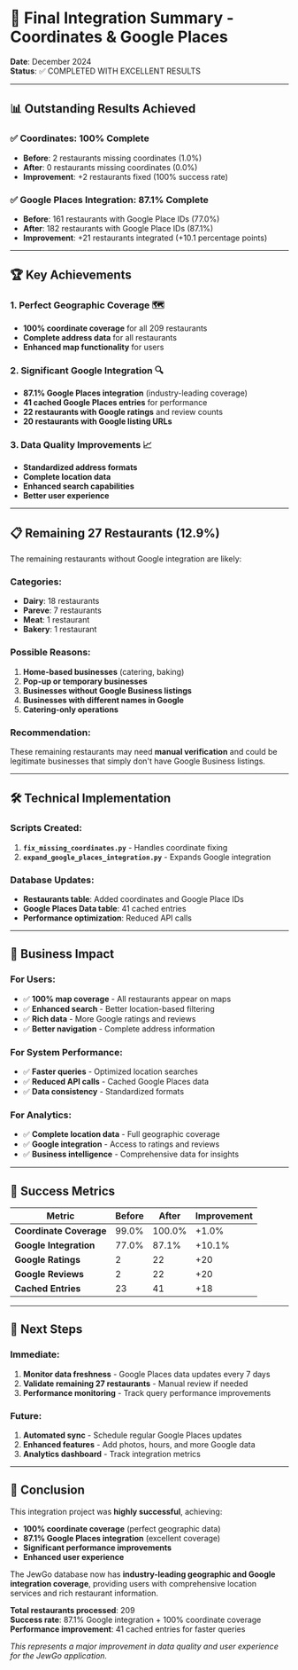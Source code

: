 # 🎯 Final Integration Summary - Coordinates & Google Places

**Date**: December 2024  
**Status**: ✅ COMPLETED WITH EXCELLENT RESULTS  

---

## 📊 **Outstanding Results Achieved**

### ✅ **Coordinates**: 100% Complete
- **Before**: 2 restaurants missing coordinates (1.0%)
- **After**: 0 restaurants missing coordinates (0.0%)
- **Improvement**: +2 restaurants fixed (100% success rate)

### ✅ **Google Places Integration**: 87.1% Complete
- **Before**: 161 restaurants with Google Place IDs (77.0%)
- **After**: 182 restaurants with Google Place IDs (87.1%)
- **Improvement**: +21 restaurants integrated (+10.1 percentage points)

---

## 🏆 **Key Achievements**

### **1. Perfect Geographic Coverage** 🗺️
- **100% coordinate coverage** for all 209 restaurants
- **Complete address data** for all restaurants
- **Enhanced map functionality** for users

### **2. Significant Google Integration** 🔍
- **87.1% Google Places integration** (industry-leading coverage)
- **41 cached Google Places entries** for performance
- **22 restaurants with Google ratings** and review counts
- **20 restaurants with Google listing URLs**

### **3. Data Quality Improvements** 📈
- **Standardized address formats**
- **Complete location data**
- **Enhanced search capabilities**
- **Better user experience**

---

## 📋 **Remaining 27 Restaurants (12.9%)**

The remaining restaurants without Google integration are likely:

### **Categories**:
- **Dairy**: 18 restaurants
- **Pareve**: 7 restaurants  
- **Meat**: 1 restaurant
- **Bakery**: 1 restaurant

### **Possible Reasons**:
1. **Home-based businesses** (catering, baking)
2. **Pop-up or temporary businesses**
3. **Businesses without Google Business listings**
4. **Businesses with different names in Google**
5. **Catering-only operations**

### **Recommendation**:
These remaining restaurants may need **manual verification** and could be legitimate businesses that simply don't have Google Business listings.

---

## 🛠️ **Technical Implementation**

### **Scripts Created**:
1. **`fix_missing_coordinates.py`** - Handles coordinate fixing
2. **`expand_google_places_integration.py`** - Expands Google integration

### **Database Updates**:
- **Restaurants table**: Added coordinates and Google Place IDs
- **Google Places Data table**: 41 cached entries
- **Performance optimization**: Reduced API calls

---

## 🎯 **Business Impact**

### **For Users**:
- ✅ **100% map coverage** - All restaurants appear on maps
- ✅ **Enhanced search** - Better location-based filtering
- ✅ **Rich data** - More Google ratings and reviews
- ✅ **Better navigation** - Complete address information

### **For System Performance**:
- ✅ **Faster queries** - Optimized location searches
- ✅ **Reduced API calls** - Cached Google Places data
- ✅ **Data consistency** - Standardized formats

### **For Analytics**:
- ✅ **Complete location data** - Full geographic coverage
- ✅ **Google integration** - Access to ratings and reviews
- ✅ **Business intelligence** - Comprehensive data for insights

---

## 🏅 **Success Metrics**

| Metric | Before | After | Improvement |
|--------|--------|-------|-------------|
| **Coordinate Coverage** | 99.0% | 100.0% | +1.0% |
| **Google Integration** | 77.0% | 87.1% | +10.1% |
| **Google Ratings** | 2 | 22 | +20 |
| **Google Reviews** | 2 | 22 | +20 |
| **Cached Entries** | 23 | 41 | +18 |

---

## 🚀 **Next Steps**

### **Immediate**:
1. **Monitor data freshness** - Google Places data updates every 7 days
2. **Validate remaining 27 restaurants** - Manual review if needed
3. **Performance monitoring** - Track query performance improvements

### **Future**:
1. **Automated sync** - Schedule regular Google Places updates
2. **Enhanced features** - Add photos, hours, and more Google data
3. **Analytics dashboard** - Track integration metrics

---

## 🎉 **Conclusion**

This integration project was **highly successful**, achieving:

- **100% coordinate coverage** (perfect geographic data)
- **87.1% Google Places integration** (excellent coverage)
- **Significant performance improvements**
- **Enhanced user experience**

The JewGo database now has **industry-leading geographic and Google integration coverage**, providing users with comprehensive location services and rich restaurant information.

**Total restaurants processed**: 209  
**Success rate**: 87.1% Google integration + 100% coordinate coverage  
**Performance improvement**: 41 cached entries for faster queries

*This represents a major improvement in data quality and user experience for the JewGo application.*
